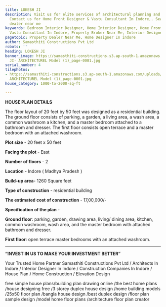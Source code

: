 ```yaml
---
title: LOKESH JI
description: Visit us for elite services of architectural planning and facade elevations.
  Contact us for Home Front Designer & Vastu Consultant In Indore,. Search property
  dealer near me
keywords: Bedroom Interior Designer, Home Interior Designer, Home Front Designer,
  Vastu Consultant In Indore, Property Broker Near Me, Interior Designer In Indore
pagetopic: Property Dealer Near Me, Home Designer In indore
author: Samasthiti Constructions Pvt Ltd
robots: ''
heading: LOKESH JI
banner_image: https://samasthiti-constructions.s3.ap-south-1.amazonaws.com/uploads/LOKESH
  JI- ARCHITECTUREL Model (1)_page-0001.jpg
serial_number: 4
tilephotos:
- https://samasthiti-constructions.s3.ap-south-1.amazonaws.com/uploads/LOKESH JI-
  ARCHITECTUREL Model (1)_page-0001.jpg
house_category: 1000-to-2000-sq-ft

---
```

**HOUSE PLAN DETAILS**

The floor layout of 20 feet by 50 feet was designed as a residential building. The ground floor consists of parking, a garden, a living area, a wash area, a common washroom a kitchen, and a master bedroom attached to a bathroom and dresser. The first floor consists open terrace and a master bedroom with an attached washroom.

**Plot size** - 20 feet x 50 feet

**Facing the plot** - East

**Number of floors** - 2

**Location** - Indore ( Madhya Pradesh )

**Build-up area**- 1260 Square feet

**Type of construction** - residential building

**The estimated cost of construction** - 17,00,000/-

**Specification of the plan** -

**Ground floor**: parking, garden, drawing area, living/ dining area, kitchen, common washroom, wash area, and the master bedroom with attached bathroom and dresser.

**First floor**: open terrace master bedrooms with an attached washroom.

***

**“INVEST IN US TO MAKE YOUR INVESTMENT BETTER”**

Your Trusted Home Partner Samasthiti Constructions Pvt Ltd / Architects In Indore / Interior Designer In Indore / Construction Companies In Indore / House Plan / Home Construction / Elevation Design

free simple house plans/building plan drawing online /the best home plans /house designing free /3 storey duplex house design /home building models /25x50 floor plan /bangla house design /best duplex design /floor plan sample design /model home floor plans /architecture floor plan creator